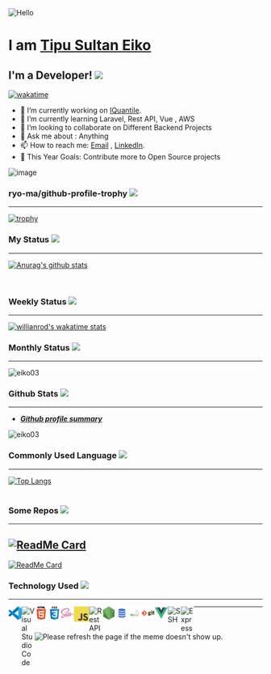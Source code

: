 <img alt="Hello"  height="100px" src="https://media.tenor.com/images/15d907f7a4f96a9c94cd3ab17cc47463/tenor.gif" />


#  I am [Tipu Sultan Eiko](https://eiko03.github.io) 

## I'm a Developer!    <img width="18px" src="https://image.flaticon.com/icons/svg/3062/3062787.svg" />
[![wakatime](https://wakatime.com/badge/user/ff27b732-3eb1-4392-91a3-8b2e7ca6cc8c.svg)](https://wakatime.com/@ff27b732-3eb1-4392-91a3-8b2e7ca6cc8c)

- 🔭 I’m currently working on [IQuantile](https://www.iquantile.com/).
- 🌱 I’m currently learning  Laravel, Rest API, Vue , AWS
- 👯 I’m looking to collaborate on Different Backend Projects
- 💬 Ask me about : Anything
- 📫 How to reach me: <a href="mailto:tipusultan50@gmail.com">Email</a> , [LinkedIn](https://www.linkedin.com/in/tipusultaneiko).
- 🥅 This Year Goals: Contribute more to Open Source projects

![image](https://github.com/freekmurze/freekmurze/blob/master/dino.gif)

### ryo-ma/github-profile-trophy  <img   width="18px" src="https://github.com/eiko03/eiko03/blob/master/trophy.svg" />

---

[![trophy](https://github-profile-trophy.vercel.app/?username=eiko03)](https://github.com/ryo-ma/github-profile-trophy)


### My Status    <img   width="18px" src="https://image.flaticon.com/icons/svg/3094/3094829.svg" />

---
[![Anurag's github stats](https://github-readme-stats.vercel.app/api?username=eiko03&show_icons=true)](https://github.com/eiko03)

<br>

### Weekly Status  <img   width="18px" src="https://github.com/eiko03/eiko03/blob/master/next-week.png" />
---
[![willianrod's wakatime stats](https://github-readme-stats.vercel.app/api/wakatime?username=eiko03)](https://wakatime.com/@eiko03)

### Monthly Status  <img   width="18px" src="https://github.com/eiko03/eiko03/blob/master/calendar.svg" />
---
<p>
<img src="https://activity-graph.herokuapp.com/graph?username=eiko03&bg_color=FFFFFF&color=696969&line=808080&point=000000&hide_border=true" alt="eiko03"/>
</p>


### Github Stats <img   width="18px" src="https://github.com/eiko03/eiko03/blob/master/git1.png" />
---
-  <a href="https://profile-summary-for-github.com/user/eiko03" target="_blank">***Github profile summary***</a>



<p>
<img src="https://github-readme-streak-stats.herokuapp.com/?user=eiko03" alt="eiko03"/>
</p>


### Commonly Used Language  <img   width="18px" src="https://image.flaticon.com/icons/svg/2620/2620974.svg" />

---
[![Top Langs](https://github-readme-stats.vercel.app/api/top-langs/?username=eiko03)](https://eiko03.github.io/)
<br> <br>
### Some Repos <img   width="18px" src="https://image.flaticon.com/icons/svg/1832/1832056.svg" />

---
[![ReadMe Card](https://github-readme-stats.vercel.app/api/pin/?username=eiko03&repo=ISP-Management-System)](https://github.com/eiko03/ISP-Management-System)
---
[![ReadMe Card](https://github-readme-stats.vercel.app/api/pin/?username=eiko03&repo=Stock-Management-System)](https://github.com/eiko03/Stock-Management-System)
### Technology Used  <img   width="18px" src="https://image.flaticon.com/icons/svg/888/888954.svg" />

---
<img align="left" alt="Visual Studio Code" width="26px" src="https://raw.githubusercontent.com/github/explore/80688e429a7d4ef2fca1e82350fe8e3517d3494d/topics/visual-studio-code/visual-studio-code.png" />
<img align="left" alt="Visual Studio Code" width="26px" src="https://laravel.com/img/logomark.min.svg" />
<img align="left" alt="HTML5" width="26px" src="https://raw.githubusercontent.com/github/explore/80688e429a7d4ef2fca1e82350fe8e3517d3494d/topics/html/html.png" />
<img align="left" alt="CSS3" width="26px" src="https://raw.githubusercontent.com/github/explore/80688e429a7d4ef2fca1e82350fe8e3517d3494d/topics/css/css.png" />
<img align="left" alt="Sass" width="26px" src="https://raw.githubusercontent.com/github/explore/80688e429a7d4ef2fca1e82350fe8e3517d3494d/topics/sass/sass.png" />
<img align="left" alt="JavaScript" width="30px" src="https://raw.githubusercontent.com/github/explore/80688e429a7d4ef2fca1e82350fe8e3517d3494d/topics/javascript/javascript.png" />
<img align="left" alt="Rest API" width="26px" src="https://cdn.auth0.com/blog/aspnet-core-web-apis/swagger.png" />
<img align="left" alt="Node.js" width="26px" src="https://raw.githubusercontent.com/github/explore/80688e429a7d4ef2fca1e82350fe8e3517d3494d/topics/nodejs/nodejs.png" />
<img align="left" alt="SQL" width="26px" src="https://raw.githubusercontent.com/github/explore/80688e429a7d4ef2fca1e82350fe8e3517d3494d/topics/sql/sql.png" />
<img align="left" alt="MySQL" width="26px" src="https://raw.githubusercontent.com/github/explore/80688e429a7d4ef2fca1e82350fe8e3517d3494d/topics/mysql/mysql.png" />
<img align="left" alt="Git" width="26px" src="https://raw.githubusercontent.com/github/explore/80688e429a7d4ef2fca1e82350fe8e3517d3494d/topics/git/git.png" />
<img align="left" alt="Vue" width="26px" src="https://raw.githubusercontent.com/github/explore/80688e429a7d4ef2fca1e82350fe8e3517d3494d/topics/vue/vue.png" /> 
<img align="left" alt="SSH" width="26px" src="https://research.reading.ac.uk/act/wp-content/uploads/sites/2/Unorganized/ssh-150x150.png" />
<img align="left" alt="Express" width="26px" src="https://seeklogo.com/images/E/express-js-logo-FA36FF1D3F-seeklogo.com.png" />

---
<img src='https://random-memer.herokuapp.com/' title="Meme" alt="Please refresh the page if the meme doesn't show up.">
